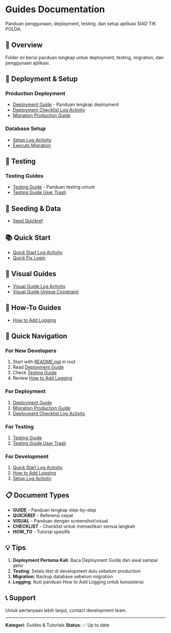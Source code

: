# Guides Documentation

Panduan penggunaan, deployment, testing, dan setup aplikasi SIAD TIK POLDA.

## 📖 Overview

Folder ini berisi panduan lengkap untuk deployment, testing, migration, dan penggunaan aplikasi.

## 🚀 Deployment & Setup

### Production Deployment
- [Deployment Guide](./DEPLOYMENT_GUIDE.md) - Panduan lengkap deployment
- [Deployment Checklist Log Activity](./DEPLOYMENT_CHECKLIST_LOG_ACTIVITY.md)
- [Migration Production Guide](./MIGRATION_PRODUCTION_GUIDE.md)

### Database Setup
- [Setup Log Activity](./SETUP_LOG_ACTIVITY.md)
- [Execute Migration](./EXECUTE_MIGRATION.md)

## 🧪 Testing

### Testing Guides
- [Testing Guide](./TESTING_GUIDE.md) - Panduan testing umum
- [Testing Guide User Trash](./TESTING_GUIDE_USER_TRASH.md)

## 🌱 Seeding & Data

- [Seed Quickref](./SEED_QUICKREF.md)

## 📚 Quick Start

- [Quick Start Log Activity](./QUICK_START_LOG_ACTIVITY.md)
- [Quick Fix Login](./QUICK_FIX_LOGIN.md)

## 🎨 Visual Guides

- [Visual Guide Log Activity](./VISUAL_GUIDE_LOG_ACTIVITY.md)
- [Visual Guide Unique Constraint](./VISUAL_GUIDE_UNIQUE_CONSTRAINT.md)

## 📝 How-To Guides

- [How to Add Logging](./HOW_TO_ADD_LOGGING.md)

## 🎯 Quick Navigation

### For New Developers
1. Start with [README.md](../../README.md) in root
2. Read [Deployment Guide](./DEPLOYMENT_GUIDE.md)
3. Check [Testing Guide](./TESTING_GUIDE.md)
4. Review [How to Add Logging](./HOW_TO_ADD_LOGGING.md)

### For Deployment
1. [Deployment Guide](./DEPLOYMENT_GUIDE.md)
2. [Migration Production Guide](./MIGRATION_PRODUCTION_GUIDE.md)
3. [Deployment Checklist Log Activity](./DEPLOYMENT_CHECKLIST_LOG_ACTIVITY.md)

### For Testing
1. [Testing Guide](./TESTING_GUIDE.md)
2. [Testing Guide User Trash](./TESTING_GUIDE_USER_TRASH.md)

### For Development
1. [Quick Start Log Activity](./QUICK_START_LOG_ACTIVITY.md)
2. [How to Add Logging](./HOW_TO_ADD_LOGGING.md)
3. [Setup Log Activity](./SETUP_LOG_ACTIVITY.md)

## 📋 Document Types

- **GUIDE** - Panduan lengkap step-by-step
- **QUICKREF** - Referensi cepat
- **VISUAL** - Panduan dengan screenshot/visual
- **CHECKLIST** - Checklist untuk memastikan semua langkah
- **HOW_TO** - Tutorial spesifik

## 💡 Tips

1. **Deployment Pertama Kali**: Baca Deployment Guide dari awal sampai akhir
2. **Testing**: Selalu test di development dulu sebelum production
3. **Migration**: Backup database sebelum migration
4. **Logging**: Ikuti panduan How to Add Logging untuk konsistensi

## 📞 Support

Untuk pertanyaan lebih lanjut, contact development team.

---

**Kategori**: Guides & Tutorials
**Status**: ✅ Up to date
